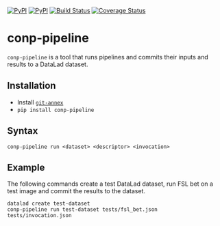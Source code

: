 [![PyPI](https://img.shields.io/pypi/v/conp-pipeline.svg)](https://pypi.python.org/pypi/conp-pipeline)
[![PyPI](https://img.shields.io/pypi/pyversions/conp-pipeline.svg)](https://pypi.python.org/pypi/conp-pipeline)
[![Build Status](https://travis-ci.org/CONP-PCNO/conp-pipeline.svg?branch=master)](https://travis-ci.org/CONP-PCNO/conp-pipeline)
[![Coverage Status](https://coveralls.io/repos/github/CONP-PCNO/conp-pipeline/badge.svg?branch=master)](https://coveralls.io/github/CONP-PCNO/conp-pipeline?branch=master)

# conp-pipeline

`conp-pipeline` is a tool that runs pipelines and commits their inputs and 
results to a DataLad dataset.

## Installation

* Install [`git-annex`](http://git-annex.branchable.com/install)
* `pip install conp-pipeline`

## Syntax

`conp-pipeline run <dataset> <descriptor> <invocation>` 

## Example

The following commands create a test DataLad dataset, 
run FSL bet on a test image and commit the results to the dataset.
```
datalad create test-dataset
conp-pipeline run test-dataset tests/fsl_bet.json tests/invocation.json
```
